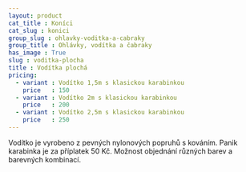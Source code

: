 ```yaml
---
layout: product
cat_title : Koníci
cat_slug : konici
group_slug : ohlavky-voditka-a-cabraky
group_title : Ohlávky, vodítka a čabraky
has_image : True
slug : voditka-plocha
title : Vodítka plochá
pricing:
  - variant : Vodítko 1,5m s klasickou karabinkou
    price   : 150
  - variant : Vodítko 2m s klasickou karabinkou
    price   : 200
  - variant : Vodítko 2,5m s klasickou karabinkou
    price   : 250
---
```


Vodítko je vyrobeno z pevných nylonových popruhů s kováním.
Panik karabinka je za příplatek 50&nbsp;Kč. 
Možnost objednání různých barev a barevných kombinací.

